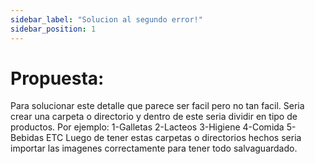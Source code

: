 ```yaml
---
sidebar_label: "Solucion al segundo error!"
sidebar_position: 1
---
```

# Propuesta:
Para solucionar este detalle que parece ser facil pero no tan facil. Seria crear una carpeta o directorio y dentro de este seria dividir en tipo de productos.
Por ejemplo:
1-Galletas
2-Lacteos
3-Higiene
4-Comida
5-Bebidas
ETC
Luego de tener estas carpetas o directorios hechos seria importar las imagenes correctamente para tener todo salvaguardado.
